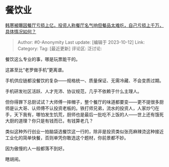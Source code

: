 # 餐饮业
[韩寒被曝因餐厅亏损上亿，投资人称餐厅名气响但餐品太难吃，自己亏损上千万，具体情况如何？](https://www.zhihu.com/question/625753258/answer/3247527275)

> Author: #0-Anonymity
> Last update: [编辑于 2023-10-12]
> Link:
> Category: 
> Tag: [最近更新]
> 评论区:
> 泛讨论:

餐饮这么专业的事，哪是玩票能干的。

这甚至比“老罗做手机”更离谱。

手机供应链都没餐饮的复杂——规格统一、质量保证、无需冷藏、不会变质过期。

手机研发社区活跃、人才充沛、协议规范，几乎不依赖于什么主理人。

但你得罪下总厨试试？大师傅一摔帽子，整个餐厅的味道都要变——更不提很多厨师是认大哥、认师傅不认投资老板的。铁打师兄弟，流水的投资人，人家炒勺在手，天下我有，哪怕发生饥荒，厨师也是最后一批吃不上饭的人——世上还有饿死大厨的道理？你只是有钱而已，有钱算老几？

类似这种外行创业一拍脑袋选餐饮这一行的，除非是投资类似张亮麻辣烫这种接近工业化的简单快餐，否则单凭你敢选这个题材，你前景都不妙。

因为傲慢的人一般都落不到好。

瞎胡闹。